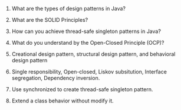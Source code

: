 1. What are the types of design patterns in Java?
2. What are the SOLID Principles?
3. How can you achieve thread-safe singleton patterns in Java?
4. What do you understand by the Open-Closed Principle (OCP)?


1. Creational design pattern, structural design pattern, and behavioral design pattern

2. Single responsibility, Open-closed, Liskov subsitution, Interface segregation, Dependency inversion.

3. Use synchronized to create thread-safe singleton pattern.

4. Extend a class behavior without modify it.
